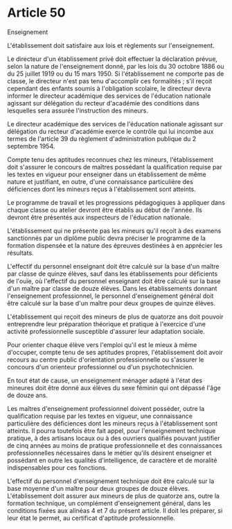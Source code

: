 # Article 50

Enseignement

L'établissement doit satisfaire aux lois et règlements sur l'enseignement.

Le directeur d'un établissement privé doit effectuer la déclaration prévue, selon la nature de l'enseignement donné, par les lois du 30 octobre 1886 ou du 25 juillet 1919 ou du 15 mars 1950. Si l'établissement ne comporte pas de classe, le directeur n'est pas tenu d'accomplir ces formalités ; s'il reçoit cependant des enfants soumis à l'obligation scolaire, le directeur devra informer     le directeur académique des services de l'éducation nationale agissant sur délégation du recteur d'académie des conditions dans lesquelles sera assurée l'instruction des mineurs.

Le directeur académique des services de l'éducation nationale agissant sur délégation du recteur d'académie  exerce le contrôle qui lui incombe aux termes de l'article 39 du règlement d'administration publique du 2 septembre 1954.

Compte tenu des aptitudes reconnues chez les mineurs, l'établissement doit s'assurer le concours de maîtres possédant la qualification requise par les textes en vigueur pour enseigner dans un établissement de même nature et justifiant, en outre, d'une connaissance particulière des déficiences dont les mineurs reçus à l'établissement sont atteints.

Le programme de travail et les progressions pédagogiques à appliquer dans chaque classe ou atelier devront être établis au début de l'année. Ils devront être présentés aux inspecteurs de l'éducation nationale.

L'établissement qui ne présente pas les mineurs qu'il reçoit à des examens sanctionnés par un diplôme public devra préciser le programme de la formation dispensée et la nature des épreuves destinées à en apprécier les résultats.

L'effectif du personnel enseignant doit être calculé sur la base d'un maître par classe de quinze élèves, sauf dans les établissements pour déficients de l'ouïe, où l'effectif du personnel enseignant doit être calculé sur la base d'un maître par classe de douze élèves. Dans les établissements donnant l'enseignement professionnel, le personnel d'enseignement général doit être calculé sur la base d'un maître pour deux groupes de quinze élèves.

L'établissement qui reçoit des mineurs de plus de quatorze ans doit pouvoir entreprendre leur préparation théorique et pratique à l'exercice d'une activité professionnelle susceptible d'assurer leur adaptation sociale.

Pour orienter chaque élève vers l'emploi qu'il est le mieux à même d'occuper, compte tenu de ses aptitudes propres, l'établissement doit avoir recours au centre public d'orientation professionnelle ou s'assurer le concours d'un orienteur professionnel ou d'un psychotechnicien.

En tout état de cause, un enseignement ménager adapté à l'état des mineures doit être donné aux élèves du sexe féminin qui ont dépassé l'âge de douze ans.

Les maîtres d'enseignement professionnel doivent posséder, outre la qualification requise par les textes en vigueur, une connaissance particulière des déficiences dont les mineurs reçus à l'établissement sont atteints. Il pourra toutefois être fait appel, pour l'enseignement technique pratique, à des artisans locaux ou à des ouvriers qualifiés pouvant justifier de cinq années au moins de pratique professionnelle et des connaissances professionnelles nécessaires dans le métier qu'ils désirent enseigner et possédant en outre les qualités d'intelligence, de caractère et de moralité indispensables pour ces fonctions.

L'effectif du personnel d'enseignement technique doit être calculé sur la base moyenne d'un maître pour deux groupes de douze élèves. L'établissement doit assurer aux mineurs de plus de quatorze ans, outre la formation technique, un complément d'enseignement général, dans les conditions fixées aux alinéas 4 et 7 du présent article. Il doit les préparer, si leur état le permet, au certificat d'aptitude professionnelle.
